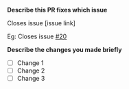 **Describe this PR fixes which issue**

Closes issue [issue link]

Eg: Closes issue [#20](https://github.com/dscmbcet/hacktoberfest-2021/issues/20)

**Describe the changes you made briefly**

- [ ] Change 1
- [ ] Change 2
- [ ] Change 3
